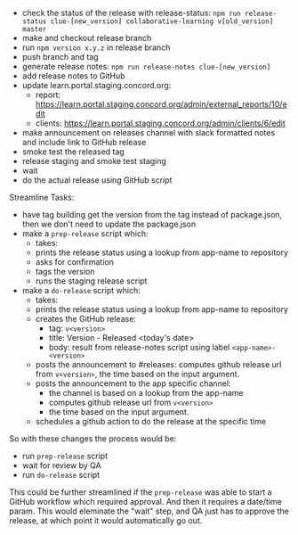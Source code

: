 - check the status of the release with release-status:
  `npm run release-status clue-[new_version] collaborative-learning v[old_version] master`
- make and checkout release branch
- run `npm version x.y.z` in release branch
- push branch and tag
- generate release notes:
  `npm run release-notes clue-[new_version]`
- add release notes to GitHub
- update learn.portal.staging.concord.org:
  - report: https://learn.portal.staging.concord.org/admin/external_reports/10/edit
  - clients: https://learn.portal.staging.concord.org/admin/clients/6/edit
- make announcement on releases channel with slack formatted notes and include link to GitHub release
- smoke test the released tag
- release staging and smoke test staging
- wait
- do the actual release using GitHub script


Streamline Tasks:
- have tag building get the version from the tag instead of package.json, then we don't need to update the package.json
- make a `prep-release` script which:
  - takes: <app-name> <previous-version> <version>
  - prints the release status using a lookup from app-name to repository
  - asks for confirmation
  - tags the version
  - runs the staging release script
- make a `do-release` script which:
  - takes: <app-name> <previous-version> <version> <time>
  - prints the release status using a lookup from app-name to repository
  - creates the GitHub release: 
    - tag: `v<version>`
    - title: Version <version> - Released <today's date>
    - body: result from release-notes script using label `<app-name>-<version>`
  - posts the announcement to #releases: computes github release url from `v<version>`, the time based on the input argument.
  - posts the announcement to the app specific channel: 
    - the channel is based on a lookup from the app-name
    - computes github release url from `v<version>`
    - the time based on the input argument.
  - schedules a github action to do the release at the specific time


So with these changes the process would be:
- run `prep-release` script
- wait for review by QA
- run `do-release` script

This could be further streamlined if the `prep-release` was able to start a GitHub workflow which required approval. And then it requires a date/time param. This would eleminate the "wait" step, and QA just has to approve the release, at which point it would automatically go out.


